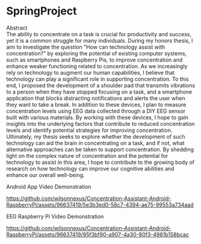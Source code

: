 # SpringProject
Abstract  
The ability to concentrate on a task is crucial for productivity and success, yet it is a common struggle for many individuals. During my honors thesis, I aim to investigate the question "How can technology assist with concentration?" by exploring the potential of existing computer systems, such as smartphones and Raspberry Pis, to improve concentration and enhance weaker functioning related to concentration. As we increasingly rely on technology to augment our human capabilities, I believe that technology can play a significant role in supporting concentration. To this end, I proposed the development of a shoulder pad that transmits vibrations to a person when they have stopped focusing on a task, and a smartphone application that blocks distracting notifications and alerts the user when they want to take a break. In addition to these devices, I plan to measure concentration levels using EEG data collected through a DIY EEG sensor built with various materials. By working with these devices, I hope to gain insights into the underlying factors that contribute to reduced concentration levels and identify potential strategies for improving concentration. Ultimately, my thesis seeks to explore whether the development of such technology can aid the brain in concentrating on a task, and if not, what alternative approaches can be taken to support concentration. By shedding light on the complex nature of concentration and the potential for technology to assist in this area, I hope to contribute to the growing body of research on how technology can improve our cognitive abilities and enhance our overall well-being.


Android App Video Demonstration

https://github.com/wilsonnexus/Concentration-Assistant-Android-RaspberryPi/assets/96637419/5e3b3ed0-58c7-4394-ae75-99553a734aad



EEG Raspberry Pi Video Demonstration

https://github.com/wilsonnexus/Concentration-Assistant-Android-RaspberryPi/assets/96637419/95f3bf90-a907-4a30-80f3-4981b158bcac




